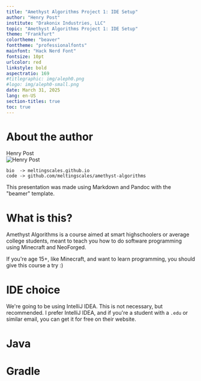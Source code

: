 ```yaml
---
title: "Amethyst Algorithms Project 1: IDE Setup"
author: "Henry Post"
institute: "Drakonix Industries, LLC"
topic: "Amethyst Algorithms Project 1: IDE Setup"
theme: "Frankfurt"
colortheme: "beaver"
fonttheme: "professionalfonts"
mainfont: "Hack Nerd Font"
fontsize: 10pt
urlcolor: red
linkstyle: bold
aspectratio: 169
#titlegraphic: img/aleph0.png
#logo: img/aleph0-small.png
date: March 31, 2025
lang: en-US
section-titles: true
toc: true
---
```


# About the author

Henry Post  
![Henry Post](https://meltingscales.github.io/static/headshot.png)

```
bio  -> meltingscales.github.io
code -> github.com/meltingscales/amethyst-algorithms
```
This presentation was made using Markdown and Pandoc with the "beamer" template.

# What is this?

Amethyst Algorithms is a course aimed at smart highschoolers or average college students, meant to teach you how to do software programming using Minecraft and NeoForged.

If you're age 15+, like Minecraft, and want to learn programming, you should give this course a try :)

# IDE choice

We're going to be using IntelliJ IDEA. This is not necessary, but recommended. I prefer IntelliJ IDEA, and if you're a student with a `.edu` or similar email, you can get it for free on their website.

# Java

# Gradle
